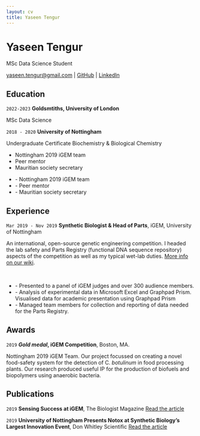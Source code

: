 ```yaml
---
layout: cv
title: Yaseen Tengur
---
```

# Yaseen Tengur

MSc Data Science Student

<div id="webaddress">
<a href="yaseen.tengur@gmail.com">yaseen.tengur@gmail.com</a>
| <a href="https://github.com/yasten">GitHub</a>
  | <a href="https://www.linkedin.com/in/yaseen-tengur/">LinkedIn</a>

</div>



## Education
`2022-2023`
__Goldsmtiths, University of London__

MSc Data Science 


`2018 - 2020`
__University of Nottingham__

<p>Undergraduate Certificate Biochemistry & Biological Chemistry</p>


 - Nottingham 2019 iGEM team<br />
 - Peer mentor<br />
 - Mauritian society secretary<br />

<ul>
<li> - Nottingham 2019 iGEM team</li>
<li> - Peer mentor</li>
<li> - Mauritian society secretary</li>
</ul> 

## Experience
`Mar 2019 - Nov 2019`
__Synthetic Biologist & Head of Parts__, iGEM, University of Nottingham

<p>An international, open-source genetic engineering competition. I headed the lab safety and Parts Registry (functional DNA sequence repository) aspects of the competition as well as my typical wet-lab duties. <a href="https://2019.igem.org/Team:Nottingham/Description">More info on our wiki</a>.</p>
<br />

<ul>
<li> - Presented to a panel of iGEM judges and over 300 audience members.</li>
<li> - Analysis of experimental data in Microsoft Excel and Graphpad Prism. Visualised data for academic presentation using Graphpad Prism</li>
<li> - Managed team members for collection and reporting of data needed for the Parts Registry.</li>
</ul>

## Awards

`2019`
__*Gold medal*, iGEM Competition__, Boston, MA.

Nottingham 2019 iGEM Team. Our project focussed on creating a novel food-safety system for the detection of C. *botulinum* in food processing plants.
Our research produced useful IP for the production of biofuels and biopolymers using anaerobic bacteria.

## Publications

`2019`
__Sensing Success at iGEM__, The Biologist Magazine
<a href="https://www.rsb.org.uk/biologist-features/sensing-success-at-igem">Read the article</a>



`2019`
__University of Nottingham Presents Notox at Synthetic Biology’s Largest Innovation Event__, Don Whitley Scientific
<a href="https://www.dwscientific.com/blog/university-nottingham-presents-notox-synthetic-biologys-largest-innovation-event">Read the article</a>




<!-- ### Footer

Last updated: Aptil 2022 -->
